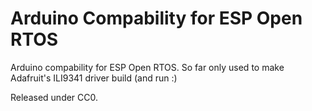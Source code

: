 # Arduino Compability for ESP Open RTOS

Arduino compability for ESP Open RTOS. So far only used to make Adafruit's ILI9341 driver build (and run :)

Released under CC0.